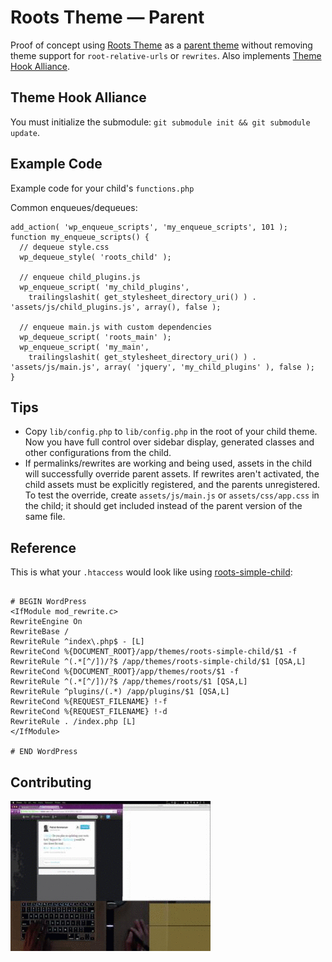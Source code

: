 # Roots Theme — Parent

Proof of concept using [Roots Theme](http://www.rootstheme.com/) as a [parent theme](http://codex.wordpress.org/Child_Themes) without removing theme support for `root-relative-urls` or `rewrites`. Also implements [Theme Hook Alliance](https://github.com/zamoose/themehookalliance).

## Theme Hook Alliance

You must initialize the submodule: `git submodule init && git submodule update`.

## Example Code

Example code for your child's `functions.php`

Common enqueues/dequeues:

    add_action( 'wp_enqueue_scripts', 'my_enqueue_scripts', 101 );
    function my_enqueue_scripts() {
      // dequeue style.css
      wp_dequeue_style( 'roots_child' );

      // enqueue child_plugins.js
      wp_enqueue_script( 'my_child_plugins',
        trailingslashit( get_stylesheet_directory_uri() ) . 'assets/js/child_plugins.js', array(), false );

      // enqueue main.js with custom dependencies
      wp_dequeue_script( 'roots_main' );
      wp_enqueue_script( 'my_main',
        trailingslashit( get_stylesheet_directory_uri() ) . 'assets/js/main.js', array( 'jquery', 'my_child_plugins' ), false );
    }

## Tips

- Copy `lib/config.php` to `lib/config.php` in the root of your child theme. Now you have full control over sidebar display, generated classes and other configurations from the child.
- If permalinks/rewrites are working and being used, assets in the child will successfully override parent assets. If rewrites aren't activated, the child assets must be explicitly registered, and the parents unregistered. To test the override, create `assets/js/main.js` or `assets/css/app.css` in the child; it should get included instead of the parent version of the same file.

## Reference

This is what your `.htaccess` would look like using [roots-simple-child](https://github.com/leoj3n/roots-simple-child):

```

# BEGIN WordPress
<IfModule mod_rewrite.c>
RewriteEngine On
RewriteBase /
RewriteRule ^index\.php$ - [L]
RewriteCond %{DOCUMENT_ROOT}/app/themes/roots-simple-child/$1 -f
RewriteRule ^(.*[^/])/?$ /app/themes/roots-simple-child/$1 [QSA,L]
RewriteCond %{DOCUMENT_ROOT}/app/themes/roots/$1 -f
RewriteRule ^(.*[^/])/?$ /app/themes/roots/$1 [QSA,L]
RewriteRule ^plugins/(.*) /app/plugins/$1 [QSA,L]
RewriteCond %{REQUEST_FILENAME} !-f
RewriteCond %{REQUEST_FILENAME} !-d
RewriteRule . /index.php [L]
</IfModule>

# END WordPress

```

## Contributing

[![Screencast](doc/assets/img/yt.gif)](http://youtu.be/PyDRV_Z4oKg)
